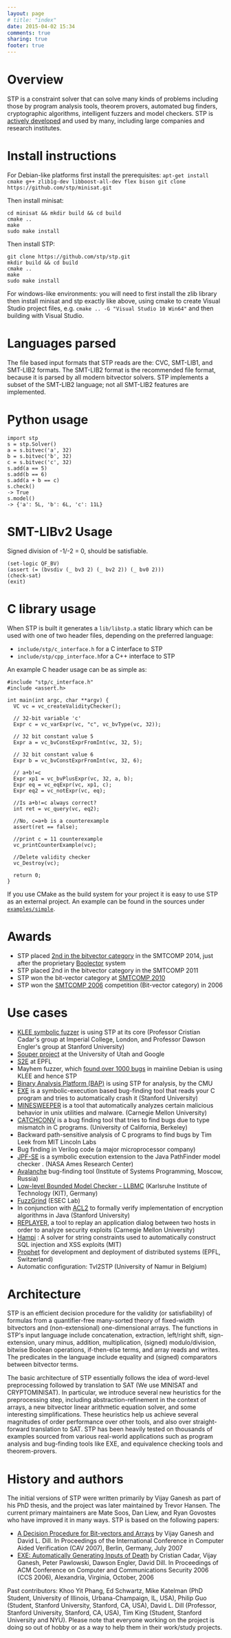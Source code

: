 ```yaml
---
layout: page
# title: "index"
date: 2015-04-02 15:34
comments: true
sharing: true
footer: true
---
```



Overview
=============
STP is a constraint solver that can solve many kinds of problems including those by program analysis tools, theorem provers, automated bug finders, cryptographic algorithms, intelligent fuzzers and model checkers.  STP is <a href="https://github.com/stp/stp">actively developed</a> and used by many, including large companies and research institutes.

<!--The input to STP are formulas over the theory of bit-vectors and arrays. This theory captures most expressions from languages like C,C++,Java, Verilog etc. STP can tell if the input formula is satisfiable or not and if is, then it can also generate a variable assignment to satisfy the input formula.-->

Install instructions
=============

For Debian-like platforms first install the prerequisites: `apt-get install cmake g++ zlib1g-dev libboost-all-dev flex bison
git clone https://github.com/stp/minisat.git`

Then install minisat:
```
cd minisat && mkdir build && cd build
cmake ..
make
sudo make install
```

Then install STP:
```
git clone https://github.com/stp/stp.git
mkdir build && cd build
cmake ..
make
sudo make install
```


For windows-like environments: you will need to first install the zlib library then install minisat and stp exactly like above, using cmake to create Visual Studio project files, e.g. `cmake .. -G "Visual Studio 10 Win64"` and then building with Visual Studio.

Languages parsed
=============
The file based input formats that STP reads are the: CVC, SMT-LIB1, and SMT-LIB2 formats. The SMT-LIB2 format is the recommended file format, because it is parsed by all modern bitvector solvers. STP implements a subset of the SMT-LIB2 language; not all SMT-LIB2 features are implemented.


Python usage
=============

```
import stp
s = stp.Solver()
a = s.bitvec('a', 32)
b = s.bitvec('b', 32)
c = s.bitvec('c', 32)
s.add(a == 5)
s.add(b == 6)
s.add(a + b == c)
s.check()
-> True
s.model()
-> {'a': 5L, 'b': 6L, 'c': 11L}
```

 SMT-LIBv2 Usage
 =============
Signed division of -1/-2 =  0, should be satisfiable.

```
(set-logic QF_BV)
(assert (= (bvsdiv (_ bv3 2) (_ bv2 2)) (_ bv0 2)))
(check-sat)
(exit)
```


C library usage
=============

When STP is built it generates a ``lib/libstp.a`` static library which can be used with one of two header files, depending on the preferred language:

- ``include/stp/c_interface.h`` for a C interface to STP
- ``include/stp/cpp_interface.h``for a C++ interface to STP

An example C header usage can be as simple as:

```
#include "stp/c_interface.h"
#include <assert.h>

int main(int argc, char **argv) {
  VC vc = vc_createValidityChecker();

  // 32-bit variable 'c'
  Expr c = vc_varExpr(vc, "c", vc_bvType(vc, 32));

  // 32 bit constant value 5
  Expr a = vc_bvConstExprFromInt(vc, 32, 5);

  // 32 bit constant value 6
  Expr b = vc_bvConstExprFromInt(vc, 32, 6);

  // a+b!=c
  Expr xp1 = vc_bvPlusExpr(vc, 32, a, b);
  Expr eq = vc_eqExpr(vc, xp1, c);
  Expr eq2 = vc_notExpr(vc, eq);

  //Is a+b!=c always correct?
  int ret = vc_query(vc, eq2);

  //No, c=a+b is a counterexample
  assert(ret == false);

  //print c = 11 counterexample
  vc_printCounterExample(vc);

  //Delete validity checker
  vc_Destroy(vc);

  return 0;
}
```

If you use CMake as the build system for your project it is easy to use STP as an external project. An example can be found in the sources under [``examples/simple``](https://github.com/stp/stp/tree/master/examples/simple).

Awards
=============
* STP placed <a href="http://www.msoos.org/2014/06/smt-competition14-and-stp/">2nd in the bitvector category</a> in the SMTCOMP 2014, just after the proprietary <a href="http://fmv.jku.at/boolector/">Boolector</a> system
* STP placed 2nd in the bitvector category in the SMTCOMP 2011
* STP won the bit-vector category at <a href="http://www.smtcomp.org/2010/">SMTCOMP 2010</a>
* STP won the <a href="https://www.cs.upc.edu/~oliveras/espai/papers/JAR-smtcomp.pdf">SMTCOMP 2006</a> competition (Bit-vector category) in 2006

Use cases
=============


* <a href="http://klee.github.io/">KLEE symbolic fuzzer</a> is using STP at its core (Professor Cristian Cadar's group at Imperial College, London, and Professor Dawson Engler's group at Stanford University)
* <a href="https://github.com/google/souper">Souper project</a> at the University of Utah and Google
* <a href="http://s2e.epfl.ch/">S2E</a> at EPFL
* Mayhem fuzzer, which <a href="http://lwn.net/Articles/557055/">found over 1000 bugs</a> in mainline Debian is using KLEE and hence STP
* <a href="http://bap.ece.cmu.edu/">Binary Analysis Platform (BAP)</a> is using STP for analysis, by the CMU
* <a href="http://people.csail.mit.edu/vganesh/STP_files/exe.pdf">EXE</a> is a symbolic-execution based bug-finding tool that reads your C program and tries to automatically crash it (Stanford University)
* <a href="http://www.ece.cmu.edu/~dawnsong/">MINESWEEPER</a>  is a tool that automatically analyzes certain malicious behavior in unix utilities and malware.  (Carnegie Mellon University)
* <a href="http://sourceforge.net/projects/catchconv">CATCHCONV</a> is a bug finding tool that tries to find bugs due to type mismatch in C programs. (University of California, Berkeley)
* Backward path-sensitive analysis of C programs to find bugs by Tim Leek from MIT Lincoln Labs
* Bug finding in Verilog code (a major microprocessor company)
* <a href="http://ase.arc.nasa.gov/people/pcorina/papers/jpfseTACAS07.pdf">JPF-SE</a> is a symbolic execution extension to the Java PathFinder model checker . (NASA Ames Research Center)
* <a href="http://code.google.com/p/avalanche/">Avalanche</a> bug-finding tool (Institute of Systems Programming, Moscow, Russia)
* <a href="http://llbmc.org/">Low-level Bounded Model Checker - LLBMC</a> (Karlsruhe Institute of Technology (KIT), Germany)
* <a href="http://esec-lab.sogeti.com/pages/Fuzzgrind">FuzzGrind</a>  (ESEC Lab)
* In conjunction with <a href="http://www.cs.utexas.edu/users/moore/acl2/">ACL2</a> to formally verify implementation of encryption algorithms in Java (Stanford University)
* <a href="http://www.ece.cmu.edu/~jnewsome/">REPLAYER</a>, a tool to replay an application dialog between two hosts in order to analyze security exploits (Carnegie Mellon University)
* <a href="http://people.csail.mit.edu/akiezun/hampi">Hampi</a> : A solver for string constraints used to automatically construct SQL injection and XSS exploits (MIT)
* <a href="http://prophet.epfl.ch/">Prophet</a> for development and deployment of distributed systems (EPFL, Switzerland)
* Automatic configuration: Tvl2STP (University of Namur in Belgium)


Architecture
=============

STP is an efficient decision procedure for the validity (or satisfiability) of formulas from a quantifier-free many-sorted theory of fixed-width bitvectors and (non-extensional) one-dimensional arrays. The functions in STP's input language include concatenation, extraction, left/right shift, sign-extension, unary minus, addition, multiplication, (signed) modulo/division, bitwise Boolean operations, if-then-else terms, and array reads and writes. The predicates in the language include equality and (signed) comparators between bitvector terms.

The basic architecture of STP essentially follows the idea of word-level preprocessing followed by translation to SAT (We use MINISAT and CRYPTOMINISAT). In particular, we introduce several new heuristics for the preprocessing step, including abstraction-refinement in the context of arrays, a new bitvector linear arithmetic equation solver, and some interesting simplifications. These heuristics help us achieve several magnitudes of order performance over other tools, and also over straight-forward translation to SAT. STP has been heavily tested on thousands of examples sourced from various real-world applications such as program analysis and bug-finding tools like EXE, and equivalence checking tools and theorem-provers.

History and authors
=============

The initial versions of STP were written primarily by Vijay Ganesh as part of his PhD thesis, and the project was later maintained by Trevor Hansen. The current primary maintainers are Mate Soos, Dan Liew, and Ryan Govostes who have improved it in many ways. STP is based on the following papers:

* <a href="http://people.csail.mit.edu/vganesh/Publications_files/vg2007-STP-CAV.pdf">A Decision Procedure for Bit-vectors and Arrays</a> by Vijay Ganesh and David L. Dill. In Proceedings of the International Conference in Computer Aided Verification (CAV 2007), Berlin, Germany, July 2007
* <a href="http://people.csail.mit.edu/vganesh/Publications_files/vg2006-EXE-CCS.pdf">EXE: Automatically Generating Inputs of Death</a> by Cristian Cadar, Vijay Ganesh, Peter Pawlowski, Dawson Engler, David Dill. In Proceedings of ACM Conference on Computer and Communications Security 2006 (CCS 2006), Alexandria, Virginia, October, 2006


Past contributors: Khoo Yit Phang, Ed Schwartz, Mike Katelman (PhD Student, University of Illinois, Urbana-Champaign, IL, USA), Philip Guo (Student, Stanford University, Stanford, CA, USA), David L. Dill (Professor, Stanford University, Stanford, CA, USA), Tim King (Student, Stanford University and NYU). Please note that everyone working on the project is doing so out of hobby or as a way to help them in their work/study projects.

